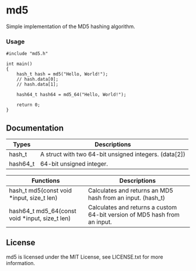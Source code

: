 md5
======
Simple implementation of the MD5 hashing algorithm.

### Usage
```
#include "md5.h"

int main()
{
	hash_t hash = md5("Hello, World!");
	// hash.data[0];
	// hash.data[1];
	
	hash64_t hash64 = md5_64("Hello, World!");

	return 0;
}
```

## Documentation
  
| Types | Descriptions |
| --- | --- |
| hash_t | A struct with two 64-bit unsigned integers. (data[2]) |
| hash64_t | 64-bit unsigned integer. |

| Functions | Descriptions |
| --- | --- |
| hash_t md5(const void *input, size_t len) | Calculates and returns an MD5 hash from an input. (hash_t) |
| hash64_t md5_64(const void *input, size_t len) | Calculates and returns a custom 64-bit version of MD5 hash from an input. |

## License

md5 is licensed under the MIT License, see LICENSE.txt for more information.